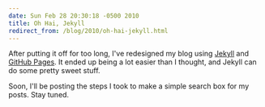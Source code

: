 ```yaml
---
date: Sun Feb 28 20:30:18 -0500 2010
title: Oh Hai, Jekyll
redirect_from: /blog/2010/oh-hai-jekyll.html
---
```


After putting it off for too long, I've redesigned my blog using
[Jekyll](http://github.com/mojombo/jekyll) and
[GitHub Pages](http://pages.github.com). It ended up being a lot easier than
I thought, and Jekyll can do some pretty sweet stuff.

Soon, I'll be posting the steps I took to make a simple search box for my
posts. Stay tuned.
